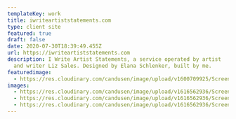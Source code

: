```yaml
---
templateKey: work
title: iwriteartiststatements.com
type: client site
featured: true
draft: false
date: 2020-07-30T18:39:49.455Z
url: https://iwriteartiststatements.com
description: I Write Artist Statements, a service operated by artist
  and writer Liz Sales. Designed by Elana Schlenker, built by me.
featuredimage:
  - https://res.cloudinary.com/candusen/image/upload/v1600709925/Screen_Shot_2020-09-21_at_1.38.32_PM_xvkugc.png
images:
  - https://res.cloudinary.com/candusen/image/upload/v1616562936/Screen_Shot_2021-03-24_at_1.14.14_AM_asfi4s.png
  - https://res.cloudinary.com/candusen/image/upload/v1616562936/Screen_Shot_2021-03-24_at_1.14.28_AM_ztvgcs.png
  - https://res.cloudinary.com/candusen/image/upload/v1616562936/Screen_Shot_2021-03-24_at_1.15.19_AM_mtjfol.png
---
```

